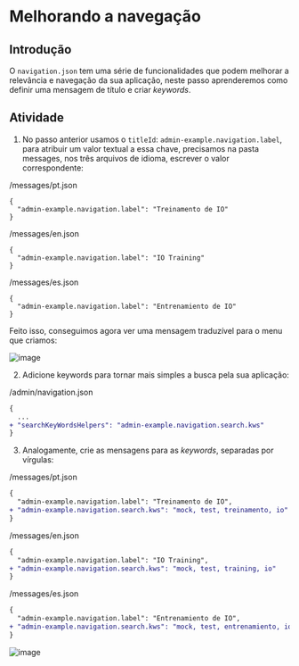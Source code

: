 # Melhorando a navegação

## Introdução 

O `navigation.json` tem uma série de funcionalidades que podem melhorar a relevância e navegação da sua aplicação, neste passo aprenderemos como definir uma mensagem de título e criar _keywords_. 

## Atividade

1. No passo anterior usamos o `titleId`: `admin-example.navigation.label`, para atribuir um valor textual a essa chave, precisamos na pasta messages, nos três arquivos de idioma, escrever o valor correspondente: 

/messages/pt.json
```
{
  "admin-example.navigation.label": "Treinamento de IO"
}
```

/messages/en.json
```
{
  "admin-example.navigation.label": "IO Training"
}
```

/messages/es.json
```
{
  "admin-example.navigation.label": "Entrenamiento de IO"
}
```

Feito isso, conseguimos agora ver uma mensagem traduzível para o menu que criamos: 

![image](https://user-images.githubusercontent.com/18701182/92776306-85d0d380-f375-11ea-84b1-da5321b89538.png)

2. Adicione keywords para tornar mais simples a busca pela sua aplicação: 

/admin/navigation.json
```diff
{
  ...
+ "searchKeyWordsHelpers": "admin-example.navigation.search.kws"
}
```

3. Analogamente, crie as mensagens para as _keywords_, separadas por vírgulas: 

/messages/pt.json
```diff
{
  "admin-example.navigation.label": "Treinamento de IO",
+ "admin-example.navigation.search.kws": "mock, test, treinamento, io"
}
```

/messages/en.json
```diff
{
  "admin-example.navigation.label": "IO Training",
+ "admin-example.navigation.search.kws": "mock, test, training, io"
}
```

/messages/es.json
```diff
{
  "admin-example.navigation.label": "Entrenamiento de IO",
+ "admin-example.navigation.search.kws": "mock, test, entrenamiento, io"
}
```

![image](https://user-images.githubusercontent.com/18701182/92777236-65eddf80-f376-11ea-9c07-fac14f5d5172.png)
